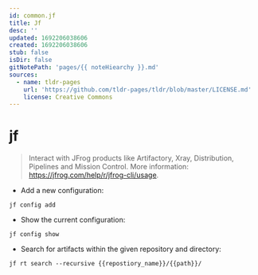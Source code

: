 ```yaml
---
id: common.jf
title: Jf
desc: ''
updated: 1692206038606
created: 1692206038606
stub: false
isDir: false
gitNotePath: 'pages/{{ noteHiearchy }}.md'
sources:
  - name: tldr-pages
    url: 'https://github.com/tldr-pages/tldr/blob/master/LICENSE.md'
    license: Creative Commons
---
```

# jf

> Interact with JFrog products like Artifactory, Xray, Distribution, Pipelines and Mission Control.
> More information: <https://jfrog.com/help/r/jfrog-cli/usage>.

- Add a new configuration:

`jf config add`

- Show the current configuration:

`jf config show`

- Search for artifacts within the given repository and directory:

`jf rt search --recursive {{repostiory_name}}/{{path}}/`

